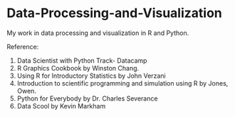 # Data-Processing-and-Visualization
My work in data processing and visualization in R and Python.


Reference:
1. Data Scientist with Python Track- Datacamp
2. R Graphics Cookbook by Winston Chang.
3. Using R for Introductory Statistics by John Verzani
4. Introduction to scientific programming and simulation using R by Jones, Owen.
5. Python for Everybody by Dr. Charles Severance
6. Data Scool by Kevin Markham
